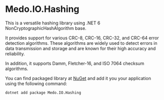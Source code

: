 Medo.IO.Hashing
===============

This is a versatile hashing library using .NET 6 NonCryptographicHashAlgorithm
base.

It provides support for various CRC-8, CRC-16, CRC-32, and CRC-64 error
detection algorithms. These algorithms are widely used to detect errors in data
transmission and storage and are known for their high accuracy and reliability.

In addition, it supports Damm, Fletcher-16, and ISO 7064 checksum algorithms.

You can find packaged library at [NuGet][nuget] and add it you your application
using the following command:

    dotnet add package Medo.IO.Hashing



[nuget]: https://www.nuget.org/packages/Medo.IO.Hashing
